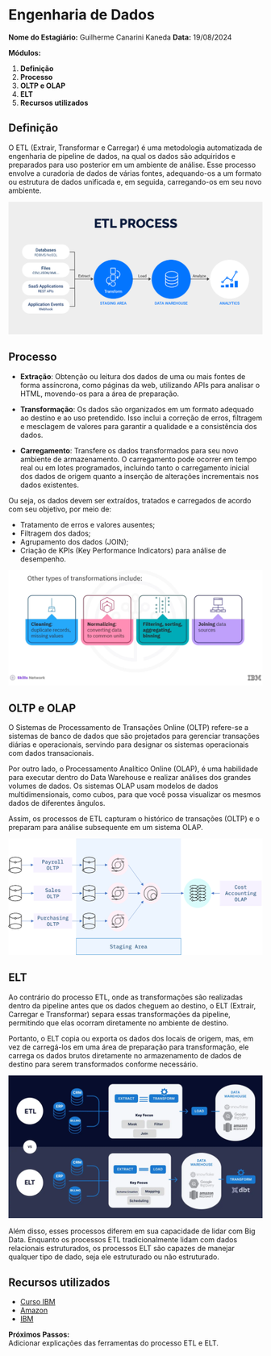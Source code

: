 # Engenharia de Dados

**Nome do Estagiário:** Guilherme Canarini Kaneda
**Data:** 19/08/2024

**Módulos:**  
1. **Definição**
2. **Processo**
3. **OLTP e OLAP**
4. **ELT** 
5. **Recursos utilizados** 

## Definição
O ETL (Extrair, Transformar e Carregar) é uma metodologia automatizada de engenharia de pipeline de dados, na qual os dados são adquiridos e preparados para uso posterior em um ambiente de análise. Esse processo envolve a curadoria de dados de várias fontes, adequando-os a um formato ou estrutura de dados unificada e, em seguida, carregando-os em seu novo ambiente. 

![ETL](../images/etl.png)

## Processo

- **Extração**: Obtenção ou leitura dos dados de uma ou mais fontes de forma assíncrona, como páginas da web, utilizando APIs para analisar o HTML, movendo-os para a área de preparação. 

- **Transformação**: Os dados são organizados em um formato adequado ao destino e ao uso pretendido. Isso inclui a correção de erros, filtragem e mesclagem de valores para garantir a qualidade e a consistência dos dados. 

- **Carregamento**: Transfere os dados transformados para seu novo ambiente de armazenamento. O carregamento pode ocorrer em tempo real ou em lotes programados, incluindo tanto o carregamento inicial dos dados de origem quanto a inserção de alterações incrementais nos dados existentes. 

Ou seja, os dados devem ser extraídos, tratados e carregados de acordo com seu objetivo, por meio de: 

- Tratamento de erros e valores ausentes; 
- Filtragem dos dados; 
- Agrupamento dos dados (JOIN); 
- Criação de KPIs (Key Performance Indicators) para análise de desempenho. 

![Transformação](../images/etlTransformacao.png)

## OLTP e OLAP

O Sistemas de Processamento de Transações Online (OLTP) refere-se a sistemas de banco de dados que são projetados para gerenciar transações diárias e operacionais, servindo para designar os sistemas operacionais com dados transacionais.  

Por outro lado, o Processamento Analítico Online (OLAP), é uma habilidade para executar dentro do Data Warehouse e realizar análises dos grandes volumes de dados. Os sistemas OLAP usam modelos de dados multidimensionais, como cubos, para que você possa visualizar os mesmos dados de diferentes ângulos.  

Assim, os processos de ETL capturam o histórico de transações (OLTP) e o preparam para análise subsequente em um sistema OLAP. 

![OLTP e OLAP](../images/oltpOlap.png)

## ELT

Ao contrário do processo ETL, onde as transformações são realizadas dentro da pipeline antes que os dados cheguem ao destino, o ELT (Extrair, Carregar e Transformar) separa essas transformações da pipeline, permitindo que elas ocorram diretamente no ambiente de destino. 

Portanto, o ELT copia ou exporta os dados dos locais de origem, mas, em vez de carregá-los em uma área de preparação para transformação, ele carrega os dados brutos diretamente no armazenamento de dados de destino para serem transformados conforme necessário. 

![ELT](../images/elt.png)

Além disso, esses processos diferem em sua capacidade de lidar com Big Data. Enquanto os processos ETL tradicionalmente lidam com dados relacionais estruturados, os processos ELT são capazes de manejar qualquer tipo de dado, seja ele estruturado ou não estruturado. 

## Recursos utilizados
- [Curso IBM](https://www.coursera.org/learn/etl-and-data-pipelines-shell-airflow-kafka)
- [Amazon](https://aws.amazon.com/pt/compare/the-difference-between-olap-and-oltp/)
- [IBM](https://www.ibm.com/br-pt/topics/elt)

**Próximos Passos:**  
Adicionar explicações das ferramentas do processo ETL e ELT.
